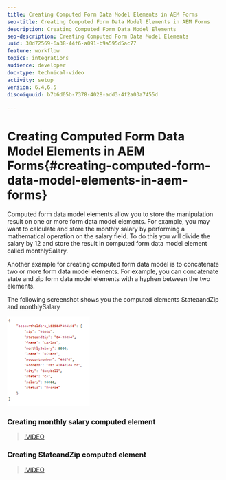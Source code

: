 ```yaml
---
title: Creating Computed Form Data Model Elements in AEM Forms
seo-title: Creating Computed Form Data Model Elements in AEM Forms
description: Creating Computed Form Data Model Elements
seo-description: Creating Computed Form Data Model Elements
uuid: 30d72569-6a38-44f6-a091-b9a595d5ac77
feature: workflow
topics: integrations
audience: developer
doc-type: technical-video
activity: setup
version: 6.4,6.5
discoiquuid: b7b6d05b-7378-4028-add3-4f2a03a7455d

---
```


# Creating Computed Form Data Model Elements in AEM Forms{#creating-computed-form-data-model-elements-in-aem-forms}

Computed form data model elements allow you to store the manipulation result on one or more form data model elements. For example, you may want to calculate and store the monthly salary by performing a mathematical operation on the salary field. To do this you will divide the salary by 12 and store the result in computed form data model element called monthlySalary.

Another example for creating computed form data model is to concatenate two or more form data model elements. For example, you can concatenate state and zip form data model elements with a hyphen between the two elements.

The following screenshot shows you the computed elements StateaandZip and monthlySalary

![computedfdmelement](assets/computedfdmelement.gif)

### Creating monthly salary computed element

>[!VIDEO](https://video.tv.adobe.com/v/23855?quality=9)

### Creating StateandZip computed element

>[!VIDEO](https://video.tv.adobe.com/v/23856/?quality=9)

